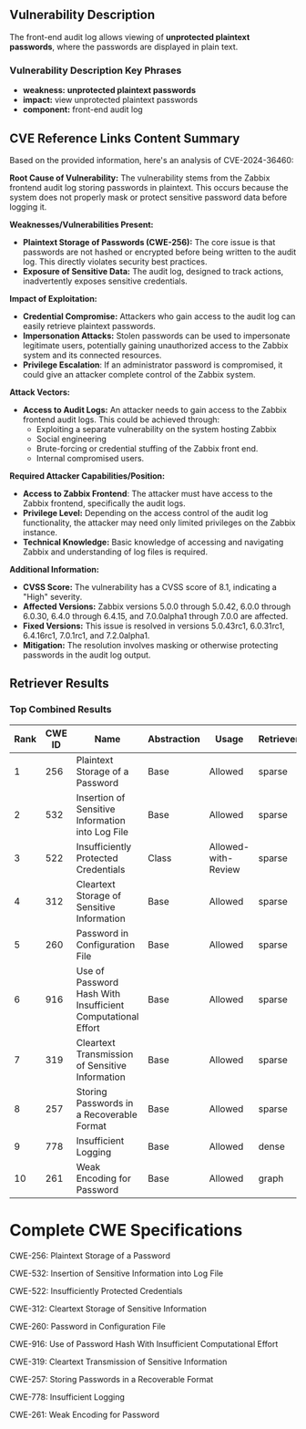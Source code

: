 ## Vulnerability Description
The front-end audit log allows viewing of **unprotected plaintext passwords**, where the passwords are displayed in plain text.

### Vulnerability Description Key Phrases
- **weakness:** **unprotected plaintext passwords**
- **impact:** view unprotected plaintext passwords
- **component:** front-end audit log

## CVE Reference Links Content Summary
Based on the provided information, here's an analysis of CVE-2024-36460:

**Root Cause of Vulnerability:**
The vulnerability stems from the Zabbix frontend audit log storing passwords in plaintext. This occurs because the system does not properly mask or protect sensitive password data before logging it.

**Weaknesses/Vulnerabilities Present:**
- **Plaintext Storage of Passwords (CWE-256):**  The core issue is that passwords are not hashed or encrypted before being written to the audit log. This directly violates security best practices.
- **Exposure of Sensitive Data:** The audit log, designed to track actions, inadvertently exposes sensitive credentials.

**Impact of Exploitation:**
- **Credential Compromise:** Attackers who gain access to the audit log can easily retrieve plaintext passwords.
- **Impersonation Attacks:** Stolen passwords can be used to impersonate legitimate users, potentially gaining unauthorized access to the Zabbix system and its connected resources.
- **Privilege Escalation**: If an administrator password is compromised, it could give an attacker complete control of the Zabbix system.

**Attack Vectors:**
- **Access to Audit Logs:** An attacker needs to gain access to the Zabbix frontend audit logs. This could be achieved through:
    - Exploiting a separate vulnerability on the system hosting Zabbix
    - Social engineering
    - Brute-forcing or credential stuffing of the Zabbix front end.
    - Internal compromised users.

**Required Attacker Capabilities/Position:**
- **Access to Zabbix Frontend**: The attacker must have access to the Zabbix frontend, specifically the audit logs.
- **Privilege Level:** Depending on the access control of the audit log functionality, the attacker may need only limited privileges on the Zabbix instance.
- **Technical Knowledge:** Basic knowledge of accessing and navigating Zabbix and understanding of log files is required.

**Additional Information:**
- **CVSS Score:** The vulnerability has a CVSS score of 8.1, indicating a "High" severity.
- **Affected Versions:** Zabbix versions 5.0.0 through 5.0.42, 6.0.0 through 6.0.30, 6.4.0 through 6.4.15, and 7.0.0alpha1 through 7.0.0 are affected.
- **Fixed Versions:** This issue is resolved in versions 5.0.43rc1, 6.0.31rc1, 6.4.16rc1, 7.0.1rc1, and 7.2.0alpha1.
- **Mitigation:**  The resolution involves masking or otherwise protecting passwords in the audit log output.

## Retriever Results

### Top Combined Results

| Rank | CWE ID | Name | Abstraction | Usage  | Retrievers | Individual Scores |
|------|--------|------|-------------|-------|------------|-------------------|
| 1 | 256 | Plaintext Storage of a Password | Base | Allowed | sparse | 0.197 |
| 2 | 532 | Insertion of Sensitive Information into Log File | Base | Allowed | sparse | 0.157 |
| 3 | 522 | Insufficiently Protected Credentials | Class | Allowed-with-Review | sparse | 0.153 |
| 4 | 312 | Cleartext Storage of Sensitive Information | Base | Allowed | sparse | 0.141 |
| 5 | 260 | Password in Configuration File | Base | Allowed | sparse | 0.134 |
| 6 | 916 | Use of Password Hash With Insufficient Computational Effort | Base | Allowed | sparse | 0.129 |
| 7 | 319 | Cleartext Transmission of Sensitive Information | Base | Allowed | sparse | 0.129 |
| 8 | 257 | Storing Passwords in a Recoverable Format | Base | Allowed | sparse | 0.119 |
| 9 | 778 | Insufficient Logging | Base | Allowed | dense | 0.492 |
| 10 | 261 | Weak Encoding for Password | Base | Allowed | graph | 0.002 |



# Complete CWE Specifications

CWE-256: Plaintext Storage of a Password

CWE-532: Insertion of Sensitive Information into Log File

CWE-522: Insufficiently Protected Credentials

CWE-312: Cleartext Storage of Sensitive Information

CWE-260: Password in Configuration File

CWE-916: Use of Password Hash With Insufficient Computational Effort

CWE-319: Cleartext Transmission of Sensitive Information

CWE-257: Storing Passwords in a Recoverable Format

CWE-778: Insufficient Logging

CWE-261: Weak Encoding for Password
